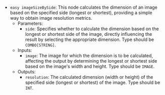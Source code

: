 - `easy imageSizeBySide`: This node calculates the dimension of an image based on the specified side (longest or shortest), providing a simple way to obtain image resolution metrics.
    - Parameters:
        - `side`: Specifies whether to calculate the dimension based on the longest or shortest side of the image, directly influencing the result by selecting the appropriate dimension. Type should be `COMBO[STRING]`.
    - Inputs:
        - `image`: The image for which the dimension is to be calculated, affecting the output by determining the longest or shortest side based on the image's width and height. Type should be `IMAGE`.
    - Outputs:
        - `resolution`: The calculated dimension (width or height) of the specified side (longest or shortest) of the image. Type should be `INT`.
